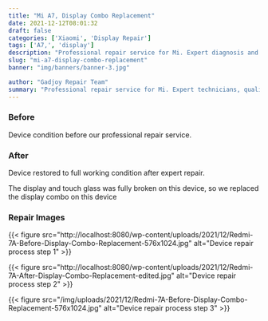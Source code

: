 ```yaml
---
title: "Mi A7, Display Combo Replacement"
date: 2021-12-12T08:01:32
draft: false
categories: ['Xiaomi', 'Display Repair']
tags: ['A7,', 'display']
description: "Professional repair service for Mi. Expert diagnosis and quality repairs in Bangalore."
slug: "mi-a7-display-combo-replacement"
banner: "img/banners/banner-3.jpg"

author: "Gadjoy Repair Team"
summary: "Professional repair service for Mi. Expert technicians, quality parts, warranty included."
---
```


### Before

Device condition before our professional repair service.

### After

Device restored to full working condition after expert repair.

The display and touch glass was fully broken on this device, so we replaced the display combo on this device

### Repair Images

{{< figure src="http://localhost:8080/wp-content/uploads/2021/12/Redmi-7A-Before-Display-Combo-Replacement-576x1024.jpg" alt="Device repair process step 1" >}}

{{< figure src="http://localhost:8080/wp-content/uploads/2021/12/Redmi-7A-After-Display-Combo-Replacement-edited.jpg" alt="Device repair process step 2" >}}

{{< figure src="/img/uploads/2021/12/Redmi-7A-Before-Display-Combo-Replacement-576x1024.jpg" alt="Device repair process step 3" >}}

